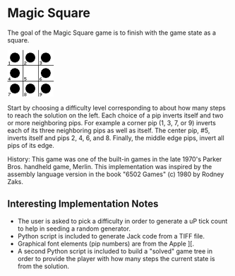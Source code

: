 # Magic Square

The goal of the Magic Square game is to finish with the game state as a square.

![solved](./graphic_assets/goal.tif)

Start by choosing a difficulty level corresponding to about how many steps to
reach the solution on the left.  Each choice of a pip inverts itself and two or
more neighboring pips.  For example a corner pip (1, 3, 7, or 9) inverts each
of its three neighboring pips as well as itself.  The center pip, #5, inverts
itself and pips 2, 4, 6, and 8.  Finally, the middle edge pips, invert all pips
of its edge.

History:  This game was one of the built-in games in the late 1970's Parker
Bros. handheld game, Merlin.  This implementation was inspired by the assembly
language version in the book "6502 Games" (c) 1980 by Rodney Zaks.

## Interesting Implementation Notes

- The user is asked to pick a difficulty in order to generate a uP tick count
  to help in seeding a random generator.
- Python script is included to generate Jack code from a TIFF file.
- Graphical font elements (pip numbers) are from the Apple ][.
- A second Python script is included to build a "solved" game tree in order to
  provide the player with how many steps the current state is from the solution.
